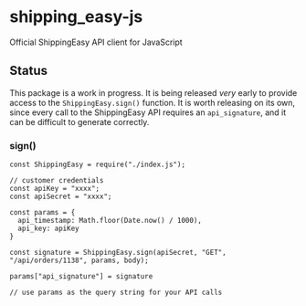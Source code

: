 # shipping_easy-js
Official ShippingEasy API client for JavaScript

## Status

This package is a work in progress. It is being released _very_ early to provide
access to the `ShippingEasy.sign()` function. It is worth releasing on its own,
since every call to the ShippingEasy API requires an `api_signature`, and it can
be difficult to generate correctly.


### sign()

```
const ShippingEasy = require("./index.js");

// customer credentials
const apiKey = "xxxx";
const apiSecret = "xxxx";

const params = {
  api_timestamp: Math.floor(Date.now() / 1000),
  api_key: apiKey
}

const signature = ShippingEasy.sign(apiSecret, "GET", "/api/orders/1138", params, body);

params["api_signature"] = signature

// use params as the query string for your API calls
```
